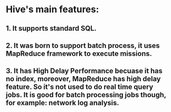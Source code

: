 # Hive's main features:
## 1. It supports standard SQL.
## 2. It was born to support batch process, it uses MapReduce framework to execute missions.
## 3. It has High Delay Performance becuase it has no index, moreover, MapReduce has high delay feature. So it's not used to do real time query jobs. It is good for batch processing jobs though, for example: network log analysis.
